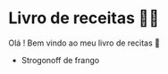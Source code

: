 # Livro de receitas :man_cook:

Olá ! Bem vindo ao meu livro de recitas :wave:

- Strogonoff de frango